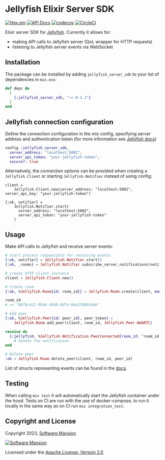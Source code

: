 # Jellyfish Elixir Server SDK

[![Hex.pm](https://img.shields.io/hexpm/v/jellyfish_server_sdk.svg)](https://hex.pm/packages/jellyfish_server_sdk)
[![API Docs](https://img.shields.io/badge/api-docs-yellow.svg?style=flat)](https://hexdocs.pm/jellyfish_server_sdk/)
[![codecov](https://codecov.io/gh/jellyfish-dev/elixir_server_sdk/branch/master/graph/badge.svg?token=ByIko4o5U8)](https://codecov.io/gh/jellyfish-dev/elixir_server_sdk)
[![CircleCI](https://circleci.com/gh/jellyfish-dev/elixir_server_sdk.svg?style=svg)](https://circleci.com/gh/jellyfish-dev/elixir_server_sdk)

Elixir server SDK for [Jellyfish](https://github.com/jellyfish-dev/jellyfish).
Currently it allows for:

- making API calls to Jellyfish server (QoL wrapper for HTTP requests)
- listening to Jellyfish server events via WebSocket

## Installation

The package can be installed by adding `jellyfish_server_sdk` to your list of dependencies in `mix.exs`:

```elixir
def deps do
  [
    {:jellyfish_server_sdk, "~> 0.1.1"}
  ]
end
```

## Jellyfish connection configuration

Define the connection configuration in the mix config,
specifying server address and authentication token
(for more information see [Jellyfish docs](https://jellyfish-dev.github.io/jellyfish-docs/getting_started/authentication))
``` config.exs
config :jellyfish_server_sdk,
  server_address: "localhost:5002",
  server_api_token: "your-jellyfish-token",
  secure?: true
```

Alternatively, the connection options can be provided when creating a `Jellyfish.Client` or starting `Jellyfish.Notifier` instead of using config:

```
client =
    Jellyfish.Client.new(server_address: "localhost:5002", server_api_key: "your-jellyfish-token")

{:ok, notifier} =
    Jellyfish.Notifier.start(
      server_address: "localhost:5002",
      server_api_token: "your-jellyfish-token"
    )
```

## Usage

Make API calls to Jellyfish and receive server events:

```elixir
# start process responsible for receiving events
{:ok, notifier} = Jellyfish.Notifier.start()
{:ok, _rooms} = Jellyfish.Notifier.subscribe_server_notifications(notifier, :all)

# create HTTP client instance
client = Jellyfish.Client.new()

# Create room
{:ok, %Jellyfish.Room{id: room_id}} = Jellyfish.Room.create(client, max_peers: 10)

room_id
# => "8878cd13-99a6-40d6-8d7e-8da23d803dab"

# Add peer
{:ok, %Jellyfish.Peer{id: peer_id}, peer_token} = 
    Jellyfish.Room.add_peer(client, room_id, Jellyfish.Peer.WebRTC)

receive do
  {:jellyfish, %Jellyfish.Notification.PeerConnected{room_id: ^room_id, peer_id: ^peer_id}} ->
    # handle the notification
end

# Delete peer
:ok = Jellyfish.Room.delete_peer(client, room_id, peer_id)
```

List of structs representing events can be found in the [docs](https://hexdocs.pm/jellyfish_server_sdk).

## Testing

When calling `mix test` it will automatically start the Jellyfish container under the hood. 
Tests on CI are run with the use of docker-compose, to run it locally in the same way as on CI run `mix integration_test`.

## Copyright and License

Copyright 2023, [Software Mansion](https://swmansion.com/?utm_source=git&utm_medium=readme&utm_campaign=jellyfish)

[![Software Mansion](https://logo.swmansion.com/logo?color=white&variant=desktop&width=200&tag=membrane-github)](https://swmansion.com/?utm_source=git&utm_medium=readme&utm_campaign=jellyfish)

Licensed under the [Apache License, Version 2.0](LICENSE)
